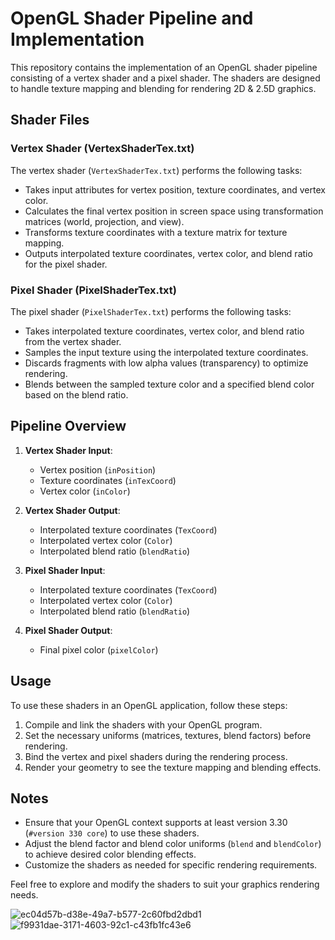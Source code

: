 OpenGL Shader Pipeline and Implementation
=========================================

This repository contains the implementation of an OpenGL shader pipeline consisting of a vertex shader and a pixel shader. The shaders are designed to handle texture mapping and blending for rendering 2D & 2.5D graphics.

Shader Files
------------

### Vertex Shader (VertexShaderTex.txt)

The vertex shader (`VertexShaderTex.txt`) performs the following tasks:
- Takes input attributes for vertex position, texture coordinates, and vertex color.
- Calculates the final vertex position in screen space using transformation matrices (world, projection, and view).
- Transforms texture coordinates with a texture matrix for texture mapping.
- Outputs interpolated texture coordinates, vertex color, and blend ratio for the pixel shader.

### Pixel Shader (PixelShaderTex.txt)

The pixel shader (`PixelShaderTex.txt`) performs the following tasks:
- Takes interpolated texture coordinates, vertex color, and blend ratio from the vertex shader.
- Samples the input texture using the interpolated texture coordinates.
- Discards fragments with low alpha values (transparency) to optimize rendering.
- Blends between the sampled texture color and a specified blend color based on the blend ratio.

Pipeline Overview
-----------------

1. **Vertex Shader Input**: 
   - Vertex position (`inPosition`)
   - Texture coordinates (`inTexCoord`)
   - Vertex color (`inColor`)

2. **Vertex Shader Output**:
   - Interpolated texture coordinates (`TexCoord`)
   - Interpolated vertex color (`Color`)
   - Interpolated blend ratio (`blendRatio`)

3. **Pixel Shader Input**:
   - Interpolated texture coordinates (`TexCoord`)
   - Interpolated vertex color (`Color`)
   - Interpolated blend ratio (`blendRatio`)

4. **Pixel Shader Output**:
   - Final pixel color (`pixelColor`)

Usage
-----

To use these shaders in an OpenGL application, follow these steps:

1. Compile and link the shaders with your OpenGL program.
2. Set the necessary uniforms (matrices, textures, blend factors) before rendering.
3. Bind the vertex and pixel shaders during the rendering process.
4. Render your geometry to see the texture mapping and blending effects.

Notes
-----

- Ensure that your OpenGL context supports at least version 3.30 (`#version 330 core`) to use these shaders.
- Adjust the blend factor and blend color uniforms (`blend` and `blendColor`) to achieve desired color blending effects.
- Customize the shaders as needed for specific rendering requirements.

Feel free to explore and modify the shaders to suit your graphics rendering needs.

![ec04d57b-d38e-49a7-b577-2c60fbd2dbd1](https://github.com/JalinBrown/OpenGL-Vertex-and-Fragment-Shaders/assets/148666293/9156bb3a-00e4-4c10-87d3-a4738ad052fd)
![f9931dae-3171-4603-92c1-c43fb1fc43e6](https://github.com/JalinBrown/OpenGL-Vertex-and-Fragment-Shaders/assets/148666293/7c6a1701-6669-4d32-a4e0-a77f404b5327)


